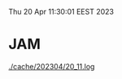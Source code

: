 Thu 20 Apr 11:30:01 EEST 2023
# JAM
<a href='./cache/202304/20_11.log'>./cache/202304/20_11.log</a>
